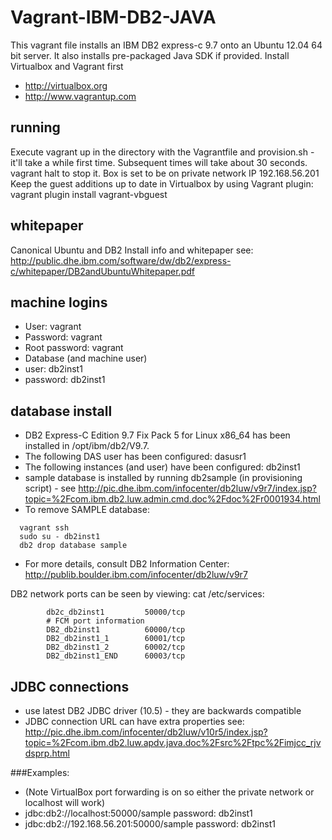 Vagrant-IBM-DB2-JAVA
===============
This vagrant file installs an IBM DB2 express-c 9.7 onto an Ubuntu 12.04 64 bit server. It also installs pre-packaged Java SDK if provided.
Install Virtualbox and Vagrant first
* http://virtualbox.org
* http://www.vagrantup.com

## running
Execute vagrant up in the directory with the Vagrantfile and provision.sh - it'll take a while first time.  Subsequent times will take about 30 seconds.
vagrant halt to stop it.
Box is set to be on private network IP 192.168.56.201
Keep the guest additions up to date in Virtualbox by using Vagrant plugin:
	vagrant plugin install vagrant-vbguest


## whitepaper
Canonical Ubuntu and DB2 Install info and whitepaper see: http://public.dhe.ibm.com/software/dw/db2/express-c/whitepaper/DB2andUbuntuWhitepaper.pdf

## machine logins

* User: vagrant
* Password: vagrant
* Root password: vagrant
* Database (and machine user)
* user: db2inst1
* password: db2inst1

## database install
* DB2 Express-C Edition 9.7 Fix Pack 5 for Linux x86_64 has been installed in /opt/ibm/db2/V9.7.
* The following DAS user has been configured:  dasusr1
* The following instances (and user) have been configured: db2inst1
* sample database is installed by running db2sample (in provisioning script) - see http://pic.dhe.ibm.com/infocenter/db2luw/v9r7/index.jsp?topic=%2Fcom.ibm.db2.luw.admin.cmd.doc%2Fdoc%2Fr0001934.html 
* To remove SAMPLE database:
```
  vagrant ssh
  sudo su - db2inst1
  db2 drop database sample
```
* For more details, consult DB2 Information Center: http://publib.boulder.ibm.com/infocenter/db2luw/v9r7

DB2 network ports can be seen by viewing: cat /etc/services:

```
		db2c_db2inst1         50000/tcp
		# FCM port information
		DB2_db2inst1          60000/tcp
		DB2_db2inst1_1        60001/tcp
		DB2_db2inst1_2        60002/tcp
		DB2_db2inst1_END      60003/tcp
```

## JDBC connections
* use latest DB2 JDBC driver (10.5) - they are backwards compatible
* JDBC connection URL can have extra properties see: http://pic.dhe.ibm.com/infocenter/db2luw/v10r5/index.jsp?topic=%2Fcom.ibm.db2.luw.apdv.java.doc%2Fsrc%2Ftpc%2Fimjcc_rjvdsprp.html

###Examples:
* (Note VirtualBox port forwarding is on so either the private network or localhost will work)
* jdbc:db2://localhost:50000/sample  password: db2inst1
* jdbc:db2://192.168.56.201:50000/sample password: db2inst1

